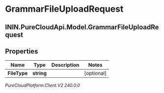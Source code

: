 # GrammarFileUploadRequest

## ININ.PureCloudApi.Model.GrammarFileUploadRequest

## Properties

|Name | Type | Description | Notes|
|------------ | ------------- | ------------- | -------------|
| **FileType** | **string** |  | [optional] |



_PureCloudPlatform.Client.V2 240.0.0_

